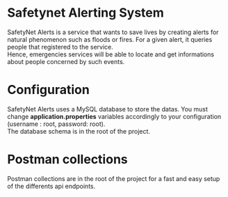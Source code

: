# Safetynet Alerting System
SafetyNet Alerts is a service that wants to save lives by creating alerts for natural phenomenon such as floods or fires.
For a given alert, it queries people that registered to the service. <br>
Hence, emergencies services will be able to locate and get informations about people concerned by such events.

# Configuration
SafetyNet Alerts uses a MySQL database to store the datas. You must change **application.properties** variables accordingly to your configuration (username : root, password: root). <br/>
The database schema is in the root of the project.

# Postman collections
Postman collections are in the root of the project for a fast and easy setup of the differents api endpoints.


